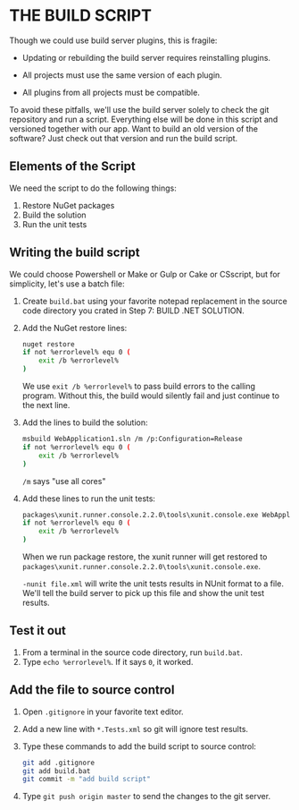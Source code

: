 THE BUILD SCRIPT
================

Though we could use build server plugins, this is fragile:

- Updating or rebuilding the build server requires reinstalling plugins.

- All projects must use the same version of each plugin.

- All plugins from all projects must be compatible.

To avoid these pitfalls, we'll use the build server solely to check the git repository and run a script.  Everything else will be done in this script and versioned together with our app.  Want to build an old version of the software?  Just check out that version and run the build script.


Elements of the Script
----------------------

We need the script to do the following things:

1. Restore NuGet packages
1. Build the solution
1. Run the unit tests


Writing the build script
------------------------

We could choose Powershell or Make or Gulp or Cake or CSscript, but for simplicity, let's use a batch file:

1. Create `build.bat` using your favorite notepad replacement in the source code directory you crated in Step 7: BUILD .NET SOLUTION.
1. Add the NuGet restore lines:

	```bash
	nuget restore
	if not %errorlevel% equ 0 (
		exit /b %errorlevel%
	)
	```

	We use `exit /b %errorlevel%` to pass build errors to the calling program.  Without this, the build would silently fail and just continue to the next line.

1. Add the lines to build the solution:

	```bash
	msbuild WebApplication1.sln /m /p:Configuration=Release
	if not %errorlevel% equ 0 (
		exit /b %errorlevel%
	)
	```

	  `/m` says "use all cores"

1. Add these lines to run the unit tests:

	```bash
	packages\xunit.runner.console.2.2.0\tools\xunit.console.exe WebApplication1.Tests\bin\Release\WebApplication1.Tests.dll -nunit WebApplication1.Tests.xml
	if not %errorlevel% equ 0 (
		exit /b %errorlevel%
	)
	```

	When we run package restore, the xunit runner will get restored to `packages\xunit.runner.console.2.2.0\tools\xunit.console.exe`.

	`-nunit file.xml` will write the unit tests results in NUnit format to a file.  We'll tell the build server to pick up this file and show the unit test results.


Test it out
-----------

1. From a terminal in the source code directory, run `build.bat`.
1. Type `echo %errorlevel%`.  If it says `0`, it worked.


Add the file to source control
------------------------------

1. Open `.gitignore` in your favorite text editor.
1. Add a new line with `*.Tests.xml` so git will ignore test results.
1. Type these commands to add the build script to source control:

	```bash
	git add .gitignore
	git add build.bat
	git commit -m "add build script"
	```

1. Type `git push origin master` to send the changes to the git server.
